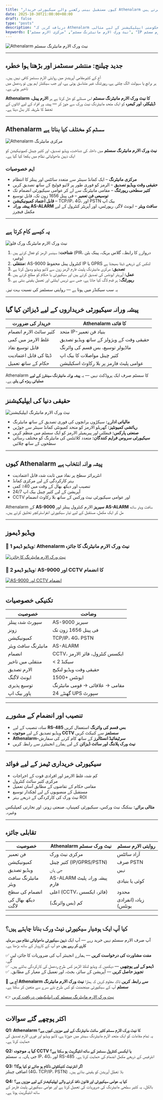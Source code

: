 ```yaml
---
title: "کیوں مستقبل بینی رکھنے والے سیکیورٹی خریدار Athenalarm نیٹ ورک الارم مانیٹرنگ سسٹم کو منتخب کرتے ہیں"
date: 2025-10-30T21:00:00+08:00
draft: false
type: "posts"
description: "دریافت کریں کہ Athenalarm کا نیٹ ورک الارم مانیٹرنگ سسٹم کاروباروں کو کس طرح مرکزی مانیٹرنگ، حقیقی وقت ویڈیو تصدیق، اور توسیعی تحفظ کے ساتھ بااختیار بناتا ہے۔ پیشہ ورانہ الارم مانیٹرنگ، انٹرپرائز سیکیورٹی، اور حکومتی ایپلیکیشنز کے لیے مثالی۔"
keywords: ["نیٹ ورک الارم مانیٹرنگ سسٹم", "مرکزی الارم سسٹم", "IP الارم مانیٹرنگ", "ویڈیو تصدیق شدہ الارم سسٹم", "Athenalarm نیٹ ورک سیکیورٹی سسٹم"]
---
```


![Athenalarm نیٹ ورک الارم مانیٹرنگ سسٹم](https://athenalarm.com/wp-content/uploads/2023/03/Cloud-based-integrated-network-alarm-monitoring-system-scaled.webp)

---

## جدید چیلنج: منتشر سسٹمز اور بڑھتا ہوا خطرہ

آج کے کثیرمقامی آپریشنز میں روایتی الارم سسٹمز کافی نہیں ہیں۔  
ہر برانچ یا سہولت الگ چلتی ہے، رپورٹنگ غیر متناسق ہوتی ہے، اور جب سیکنڈز اہم ہوں تو ردعمل میں تاخیر ہوتی ہے۔  

**Athenalarm کا نیٹ ورک الارم مانیٹرنگ سسٹم** اس مسئلے کو حل کرتا ہے ہر **الارم پینل، ڈیٹیکٹر، اور کیمرہ** کو ایک متحد مانیٹرنگ نیٹ ورک سے جوڑ کر — پیشہ ور افراد کے لیے اثاثوں کے تحفظ کا طریقہ کار بدل دیتا ہے۔

---

## Athenalarm سسٹم کو مختلف کیا بناتا ہے

![Athenalarm مرکزی مانیٹرنگ](https://athenalarm.com/wp-content/uploads/2022/05/Athenalarm-network-alarm-monitoring-system-3-1024.jpg)

**نیٹ ورک الارم مانیٹرنگ سسٹم** میں داخلہ کی شناخت، ویڈیو تصدیق، اور کثیر چینل کمیونیکیشن کو ایک ذہین ماحولیاتی نظام میں یکجا کیا گیا ہے۔

### **اہم خصوصیات**
- **مرکزی مانیٹرنگ** – ایک کمانڈ سینٹر سے متعدد سائٹس اور پینلز کا انتظام  
- **حقیقی وقت ویڈیو تصدیق** – الرمز کو فوری طور پر لائیو فوٹیج کے ساتھ تصدیق کریں  
- **کثیر سطحی رپورٹنگ** – مقامی مانیٹرنگ سے لے کر عوامی سیکیورٹی انضمام تک  
- **توسیعی فن تعمیر** – فی پینل 1656 زون تک، قابل توسیع  
- **قابل اعتماد کمیونیکیشن** – TCP/IP، 4G، اور PSTN بیک اپ  
- **پیشہ ورانہ AS-ALARM سافٹ ویئر** – ایونٹ لاگز، رپورٹس، اور آپریٹر کنٹرول کے لیے مکمل فیچرز

---

## یہ کیسے کام کرتا ہے

![نیٹ ورک الارم مانیٹرنگ ورک فلو](https://athenalarm.com/wp-content/uploads/2022/05/Athenalarm-network-alarm-monitoring-system-1-1024.jpg)

1. **شناخت:** سینسر الرمز کو فعال کرتے ہیں (PIR، دروازے کا رابطہ، گلاس بریک، پینک بٹن وغیرہ)  
2. **منتقلی:** AS-9000 کنٹرول پینل محفوظ IP یا GPRS لنکس کے ذریعے ڈیٹا بھیجتا ہے  
3. **تصدیق:** مرکزی مانیٹرنگ پلیٹ فارم الرمز زون سے لائیو ویڈیو وصول کرتا ہے  
4. **عمل:** آپریٹر ایونٹس کی تصدیق کرتے ہیں اور سیکیورٹی یا حکام کو مطلع کرتے ہیں  
5. **رپورٹنگ:** ہر قدم لاگ کیا جاتا ہے، جس سے ٹریس ایبلٹی اور تعمیل یقینی بنتی ہے  

یہ سب سیکنڈز میں ہوتا ہے — روایتی سسٹمز کی نسبت بہت تیز۔

---

## پیشہ ورانہ سیکیورٹی خریداروں کے لیے ڈیزائن کیا گیا

| خریدار کی ضرورت | Athenalarm کا فائدہ |
|----------------|-------------------|
| کثیر سائٹ الارم انضمام | متحد IP-بنیاد فن تعمیر |
| غلط الارمز میں کمی | حقیقی وقت کے ویژولز کے ساتھ ویڈیو تصدیق |
| قابل توسیع نفاذ | ماڈیولر توسیع، بس قسم کی وائرنگ |
| ڈیٹا کی قابل اعتمادیت | کثیر چینل مواصلات کا بیک اپ |
| حکام کے ساتھ تعمیل | عوامی پلیٹ فارمز پر بلا رکاوٹ اسکیلیشن |

Athenalarm کا سسٹم صرف ایک پروڈکٹ نہیں — یہ **پیشہ ورانہ مانیٹرنگ سینٹرز کے لیے عملیاتی ریڑھ کی ہڈی** ہے۔

---

## حقیقی دنیا کی ایپلیکیشنز

![نیٹ ورک الارم مانیٹرنگ ایپلیکیشنز](https://athenalarm.com/wp-content/uploads/2022/05/Athenalarm-network-alarm-monitoring-system-solution-2-1024.jpg)

- **مالیاتی ادارے:** سیکڑوں برانچوں کی فوری تصدیق کے ساتھ مانیٹرنگ  
- **رہائشی کمیونٹیز:** گھریلو الارمز کو متحد کمیونٹی کمانڈ سینٹر سے جوڑیں  
- **صنعتی پارکس:** فیملٹی اور پیریمیٹر الارمز کو ایک سسٹم میں منظم کریں  
- **سیکیورٹی سروس فراہم کنندگان:** متعدد کلائنٹس کی مانیٹرنگ کو مختلف رسائی سطحوں کے ساتھ چلائیں  

---

## کیوں Athenalarm پیشہ ورانہ انتخاب ہے

- انٹرپرائز سطح پر نفاذ میں ثابت شدہ قابل اعتمادیت  
- بہتر کارکردگی کے لیے مرکزی کمانڈ  
- تنصیب اور دیکھ بھال کے وقت میں 40٪ کمی  
- 24/7 آپریشن کے لیے کثیر چینل بیک اپ  
- CCTV اور عوامی سیکیورٹی نیٹ ورکس کے ساتھ بلا رکاوٹ انضمام  

Athenalarm کے **AS-9000 سیریز** الارم کنٹرول پینلز اور **AS-ALARM** سافٹ ویئر ساتھ مل کر ایک مکمل، مستقبل کے لیے تیار سیکیورٹی انفراسٹرکچر تخلیق کرتے ہیں۔

---

## ویڈیو ڈیموز

### 🎥 ویڈیو ڈیمو 1: Athenalarm نیٹ ورک الارم مانیٹرنگ کا جائزہ  
[![نیٹ ورک الارم مانیٹرنگ کا جائزہ](https://img.youtube.com/vi/cIBxzrVTb4A/0.jpg)](https://www.youtube.com/watch?v=cIBxzrVTb4A)

### 🎥 ویڈیو ڈیمو 2: AS-9000 اور CCTV کا انضمام  
[![AS-9000 اور CCTV انضمام](https://img.youtube.com/vi/FouMQpGDZNk/0.jpg)](https://www.youtube.com/watch?v=FouMQpGDZNk)

---

## تکنیکی خصوصیات

| خصوصیت | وضاحت |
|--------|--------|
| سپورٹ شدہ پینلز | AS-9000 سیریز |
| زونز | فی پینل 1656 زون تک |
| کمیونیکیشن | TCP/IP، 4G، PSTN |
| مانیٹرنگ سافٹ ویئر | AS-ALARM |
| انضمام | CCTV، ایکسس کنٹرول، فائر الارمز |
| منتقلی میں تاخیر | < 2 سیکنڈ |
| الارم تصدیق | حقیقی وقت ویڈیو لنکیج |
| ایونٹ لاگنگ | 1500+ ایونٹس |
| توسیع پذیری | مقامی → علاقائی → قومی مانیٹرنگ |
| پاور بیک اپ | 24 گھنٹے UPS سپورٹ |

---

## تنصیب اور انضمام کے مشورے

- سادہ تنصیب کے لیے **RS-485 بس قسم کی وائرنگ** استعمال کریں  
- ویڈیو تصدیق کے لیے **موجودہ CCTV سسٹمز** سے کنیکٹ کریں  
- **Athenalarm-سرٹیفائیڈ انسٹالرز** کے ساتھ کام کرنے کی سفارش  
- **نیٹ ورک پلاننگ اور سائٹ ڈیزائن** کے لیے ہمارے انجینئرز سے رابطہ کریں  

---

## سیکیورٹی خریداری ٹیمز کے لیے فوائد

- کم شدہ غلط الارمز اور افرادی قوت کے اخراجات  
- مرکزی کثیر سائٹ کنٹرول  
- مقامی حکام کے تقاضوں کے مطابق آسان تعمیل  
- مستقبل کے منصوبوں کے لیے لچکدار توسیع  
- نیٹ ورک کی کارکردگی کے ذریعے بہتر ROI  

**مثالی برائے:** بینکنگ نیٹ ورکس، سیکیورٹی کمپنیاں، صنعتی زونز، اور تجارتی کمپلیکس وغیرہ۔

---

## تقابلی جائزہ

| خصوصیت | Athenalarm نیٹ ورک سسٹم | روایتی الارم سسٹم |
|---------|-------------------------|------------------|
| فن تعمیر | مرکزی نیٹ ورک | آزاد سائٹس |
| کمیونیکیشن | کثیر چینل (IP/GPRS/PSTN) | صرف PSTN |
| ویڈیو تصدیق | جی ہاں | نہیں |
| مانیٹرنگ سافٹ ویئر | AS-ALARM پیشہ ورانہ پلیٹ فارم | کوئی یا بنیادی |
| انضمام کی سطح | اعلی (CCTV، فائر، ایکسس) | محدود |
| دیکھ بھال کی لاگت | کم (بس وائرنگ) | زیادہ (انفرادی یونٹس) |

---

## کیا آپ ایک ہوشیار سیکیورٹی نیٹ ورک بنانا چاہتے ہیں؟

آپ صرف الارم سسٹم نہیں خرید رہے — آپ ایک **ذہین سیکیورٹی ماحولیاتی نظام میں سرمایہ کاری کر رہے ہیں** جو آپ کے کاروبار کے ساتھ بڑھتا ہے۔  

✅ **مفت مشاورت کی درخواست کریں** — ہمارے انجینئر آپ کی ضروریات کا جائزہ لیں گے۔  
✅ **ڈیمو کے لیے پوچھیں** — دیکھیں کہ ویڈیو لنکڈ الارمز کس طرح ردعمل کی کارکردگی بدلتے ہیں۔  
✅ **تجویز حاصل کریں** — آپریشن کے سائز، بجٹ، اور تعمیل کے معیار کے مطابق۔

📩 **آج ہی Athenalarm سے رابطہ کریں** تاکہ معلوم کریں کہ ہمارا **نیٹ ورک الارم مانیٹرنگ سسٹم** آپ کے سیکیورٹی مینجمنٹ کو کس طرح نئے سرے سے متعین کر سکتا ہے۔

👉 [نیٹ ورک الارم مانیٹرنگ سسٹم کی ایپلیکیشن دریافت کریں](https://athenalarm.com/network-alarm-system/network-alarm-monitoring-system-application/)

---

## اکثر پوچھے گئے سوالات

**Q1: Athenalarm کا نیٹ ورک الارم سسٹم کثیر سائٹ مانیٹرنگ کے لیے موزوں کیوں ہے؟**  
یہ تمام مقامات کو ایک متحد الارم مانیٹرنگ سینٹر میں جوڑتا ہے، لائیو ویڈیو اور فوری الارم تصدیق کی حمایت کرتا ہے۔

**Q2: کیا یہ موجودہ CCTV یا ایکسس کنٹرول سسٹمز کے ساتھ انٹیگریٹ ہو سکتا ہے؟**  
جی ہاں۔ یہ سسٹم IP، 4G، اور RS-485 انٹرفیس کے ذریعے مکمل انضمام کی حمایت کرتا ہے۔

**Q3: اگر انٹرنیٹ کنیکٹوٹی ناکام ہو جائے تو کیا ہوگا؟**  
اضافی چینلز (4G، TCP/IP، PSTN) بلا تعطل آپریشن کو یقینی بناتے ہیں۔

**Q4: کیا یہ عوامی سیکیورٹی اور قانون نافذ کرنے والے ایپلیکیشنز کے لیے موزوں ہے؟**  
بالکل۔ یہ کثیر سطحی مانیٹرنگ کی ضروریات کی تعمیل کرتا ہے اور عوامی سیکیورٹی پلیٹ فارمز کے ساتھ انٹیگریٹ ہوتا ہے۔
